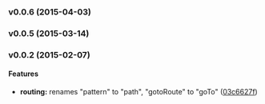 <a name="v0.0.6"></a>
### v0.0.6 (2015-04-03)

<a name="v0.0.5"></a>
### v0.0.5 (2015-03-14)

<a name="v0.0.2"></a>
### v0.0.2 (2015-02-07)

#### Features

* **routing:** renames "pattern" to "path", "gotoRoute" to "goTo" ([03c6627f](https://github.com/cork-labs/ng.cork.router/commit/03c6627f4bbb90d24ef4cebd246c28ddcc0671fa))

